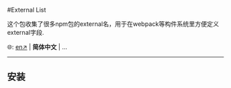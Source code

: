#External List

这个包收集了很多npm包的external名，用于在webpack等构件系统里方便定义external字段.

🌐: [en↗](./README.md) | **简体中文** | ...

---

## 安装